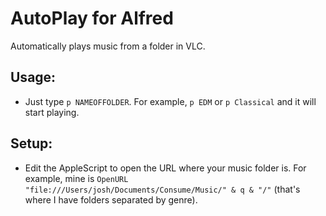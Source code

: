 # AutoPlay for Alfred

Automatically plays music from a folder in VLC. 

## Usage:
- Just type ``p NAMEOFFOLDER``. For example, ``p EDM`` or ``p Classical`` and it will start playing.

## Setup:
- Edit the AppleScript to open the URL where your music folder is. For example, mine is ``OpenURL "file:///Users/josh/Documents/Consume/Music/" & q & "/"`` (that's where I have folders separated by genre). 
